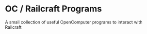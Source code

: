 # OC / Railcraft Programs

A small collection of useful OpenComputer programs to interact with Railcraft
